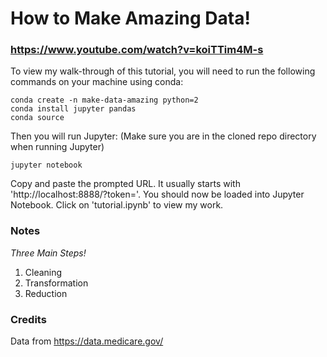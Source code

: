 # How to Make Amazing Data!
### https://www.youtube.com/watch?v=koiTTim4M-s
To view my walk-through of this tutorial, you will need to run the following commands on your machine using conda:
```
conda create -n make-data-amazing python=2
conda install jupyter pandas
conda source
```

Then you will run Jupyter:
(Make sure you are in the cloned repo directory when running Jupyter)
```
jupyter notebook
```
Copy and paste the prompted URL. It usually starts with 'http://localhost:8888/?token='. You should now be loaded into Jupyter Notebook. Click on 'tutorial.ipynb' to view my work.

### Notes
*Three Main Steps!*
1. Cleaning
2. Transformation
3. Reduction

### Credits
Data from https://data.medicare.gov/
